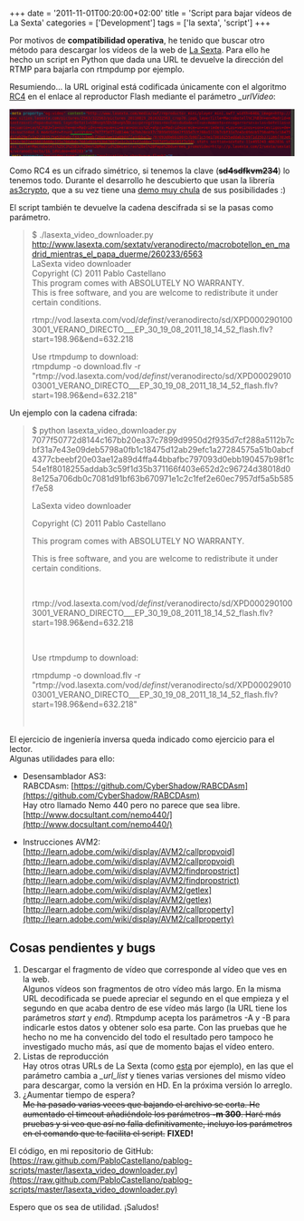 +++
date = '2011-11-01T00:20:00+02:00'
title = 'Script para bajar vídeos de La Sexta'
categories = ['Development']
tags = ['la sexta', 'script']
+++

Por motivos de **compatibilidad operativa**, he tenido que buscar otro método para descargar los vídeos de la web de [La
Sexta](http://www.lasexta.com/). Para ello he hecho un script en Python que dada una URL te devuelve la dirección del RTMP para bajarla con
rtmpdump por ejemplo.

Resumiendo... la URL original está codificada únicamente con el algoritmo [RC4](https://secure.wikimedia.org/wikipedia/es/wiki/RC4) en el
enlace al reproductor Flash mediante el parámetro *_urlVideo*:

[![](/img/lasexta_urlvideo.gif)](/img/lasexta_urlvideo.gif)

Como RC4 es un cifrado simétrico, si tenemos la clave (**<strike>sd4sdfkvm234</strike>**) lo tenemos todo. Durante el desarrollo he descubierto que
usan la librería [as3crypto](http://code.google.com/p/as3crypto/), que a su vez tiene una [demo muy
chula](http://crypto.hurlant.com/demo/) de sus posibilidades :)

El script también te devuelve la cadena descifrada si se la pasas como parámetro.

> $ ./lasexta_video_downloader.py
> http://www.lasexta.com/sextatv/veranodirecto/macrobotellon_en_madrid_mientras_el_papa_duerme/260233/6563  
> LaSexta video downloader  
> Copyright (C) 2011 Pablo Castellano  
> This program comes with ABSOLUTELY NO WARRANTY.  
> This is free software, and you are welcome to redistribute it under certain conditions.
>
> rtmp://vod.lasexta.com/vod/_definst_/veranodirecto/sd/XPD0002901003001_VERANO_DIRECTO___EP_30_19_08_2011_18_14_52_flash.flv?start=198.96&end=632.218
>
> Use rtmpdump to download:  
> rtmpdump -o download.flv -r
> "rtmp://vod.lasexta.com/vod/_definst_/veranodirecto/sd/XPD0002901003001_VERANO_DIRECTO___EP_30_19_08_2011_18_14_52_flash.flv?start=198.96&end=632.218"

Un ejemplo con la cadena cifrada:

> $ python lasexta_video_downloader.py
> 7077f50772d8144c167bb20ea37c7899d9950d2f935d7cf288a5112b7cbf31a7e43e09deb5798a0fb1c18475d12ab29efc1a27284575a51b0abcf4377cbeebf20e03ae12a89d4ffa44bbafbc797093d0ebb190457b98f1c54e1f8018255addab3c59f1d35b371166f403e652d2c96724d38018d08e125a706db0c7081d91bf63b670971e1c2c1fef2e60ec7957df5a5b585f7e58
>
> LaSexta video downloader
>
> Copyright (C) 2011 Pablo Castellano
>
> This program comes with ABSOLUTELY NO WARRANTY.
>
> This is free software, and you are welcome to redistribute it under certain conditions.
>
>  
>
> rtmp://vod.lasexta.com/vod/_definst_/veranodirecto/sd/XPD0002901003001_VERANO_DIRECTO___EP_30_19_08_2011_18_14_52_flash.flv?start=198.96&end=632.218
>
>  
>
> Use rtmpdump to download:
>
> rtmpdump -o download.flv -r
> "rtmp://vod.lasexta.com/vod/_definst_/veranodirecto/sd/XPD0002901003001_VERANO_DIRECTO___EP_30_19_08_2011_18_14_52_flash.flv?start=198.96&end=632.218"
>
>  

El ejercicio de ingeniería inversa queda indicado como ejercicio para el lector.  
Algunas utilidades para ello:

-   Desensamblador AS3:  
    RABCDAsm: [https://github.com/CyberShadow/RABCDAsm](https://github.com/CyberShadow/RABCDAsm)  
    Hay otro llamado Nemo 440 pero no parece que sea libre. [http://www.docsultant.com/nemo440/](http://www.docsultant.com/nemo440/)

-   Instrucciones AVM2:  
    [http://learn.adobe.com/wiki/display/AVM2/callpropvoid](http://learn.adobe.com/wiki/display/AVM2/callpropvoid)  
    [http://learn.adobe.com/wiki/display/AVM2/findpropstrict](http://learn.adobe.com/wiki/display/AVM2/findpropstrict)  
    [http://learn.adobe.com/wiki/display/AVM2/getlex](http://learn.adobe.com/wiki/display/AVM2/getlex)  
    [http://learn.adobe.com/wiki/display/AVM2/callproperty](http://learn.adobe.com/wiki/display/AVM2/callproperty)

## Cosas pendientes y bugs

1.  Descargar el fragmento de vídeo que corresponde al vídeo que ves en la web.  
    Algunos vídeos son fragmentos de otro vídeo más largo. En la misma URL decodificada se puede apreciar el segundo en el que empieza y el
    segundo en que acaba dentro de ese vídeo más largo (la URL tiene los parámetros *start* y *end*). Rtmpdump acepta los parámetros -A y -B
    para indicarle estos datos y obtener solo esa parte. Con las pruebas que he hecho no me ha convencido del todo el resultado pero tampoco
    he investigado mucho más, así que de momento bajas el vídeo entero.
2.  Listas de reproducción  
    Hay otros otras URLs de La Sexta (como
    [esta](http://www.lasexta.com/sextatv/salvados/completos/salvados__domingo__25_de_septiembre/501473/1) por ejemplo), en las que el
    parámetro cambia a *_url_list* y tienes varias versiones del mismo vídeo para descargar, como la versión en HD. En la próxima versión
    lo arreglo.
3.  ¿Aumentar tiempo de espera?  
    <strike>Me ha pasado varias veces que bajando el archivo se corta. He aumentado el timeout añadiéndole los parámetros **-m 300**. Haré más
    pruebas y si veo que así no falla definitivamente, incluyo los parámetros en el comando que te facilita el script.</strike> **FIXED!**

El código, en mi repositorio de GitHub:  
[https://raw.github.com/PabloCastellano/pablog-scripts/master/lasexta_video_downloader.py](https://raw.github.com/PabloCastellano/pablog-scripts/master/lasexta_video_downloader.py)

Espero que os sea de utilidad. ¡Saludos!
